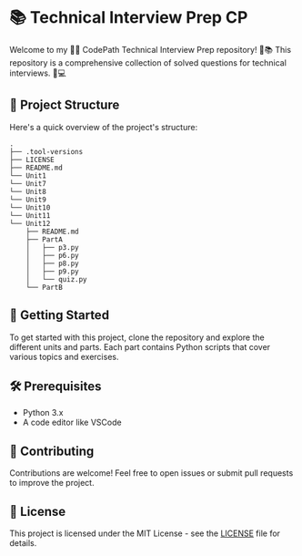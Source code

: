 # 📚 Technical Interview Prep CP

Welcome to my 🌟🔥 CodePath Technical Interview Prep repository! 🚀📚 This repository is a comprehensive collection of solved questions for technical interviews. 🐍💻 

## 📂 Project Structure

Here's a quick overview of the project's structure:

```plaintext
.
├── .tool-versions
├── LICENSE
├── README.md
└── Unit1
└── Unit7
└── Unit8
└── Unit9
└── Unit10
└── Unit11
└── Unit12
    ├── README.md
    ├── PartA
    │   ├── p3.py
    │   ├── p6.py
    │   ├── p8.py
    │   ├── p9.py
    │   └── quiz.py
    └── PartB
```

## 🚀 Getting Started

To get started with this project, clone the repository and explore the different units and parts. Each part contains Python scripts that cover various topics and exercises.

## 🛠️ Prerequisites

- Python 3.x
- A code editor like VSCode

## 🤝 Contributing

Contributions are welcome! Feel free to open issues or submit pull requests to improve the project.

## 📄 License

This project is licensed under the MIT License - see the [LICENSE](LICENSE) file for details.
